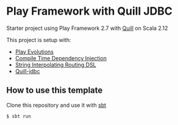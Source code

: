 # Play Framework with Quill JDBC

Starter project using Play Framework 2.7 with [Quill](http://getquill.io/) on Scala 2.12

This project is setup with:
* [Play Evolutions](https://www.playframework.com/documentation/2.7.x/Evolutions)
* [Compile Time Dependency Injection](https://www.playframework.com/documentation/2.7.x/ScalaCompileTimeDependencyInjection)
* [String Interpolating Routing DSL](https://www.playframework.com/documentation/2.7.x/ScalaSirdRouter)
* [Quill-jdbc](https://getquill.io/#contexts-quill-jdbc)

## How to use this template
Clone this repository and use it with [sbt](http://www.scala-sbt.org)

```
$ sbt run
```
